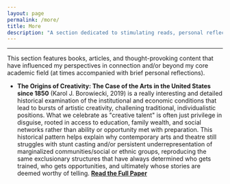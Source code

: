 ```yaml
---
layout: page
permalink: /more/
title: More 
description: "A section dedicated to stimulating reads, personal reflections, and non-academic interests."
---
```



---
This section features books, articles, and thought-provoking content that have influenced my perspectives in connection and/or beyond my core academic field (at times accompanied with brief personal reflections).

* **The Origins of Creativity: The Case of the Arts in the United States since 1850** (Karol J. Borowiecki, 2019) is a really interesting and detailed historical examination of the institutional and economic conditions that lead to bursts of artistic creativity, challening traditional, individualistic positions. What we celebrate as "creative talent" is often just privilege in disguise, rooted in access to education, family wealth, and social networks rather than ability or opportunity met with preparation. This historical pattern helps explain why contemporary arts and theatre still struggles with stunt casting and/or persistent underrepresentation of marginalized communities/social or ethnic groups, reproducing the same exclusionary structures that have always determined who gets trained, who gets opportunities, and ultimately whose stories are deemed worthy of telling. [**Read the Full Paper**](https://papers.ssrn.com/sol3/papers.cfm?abstract_id=3465590)
